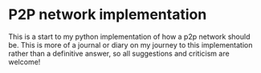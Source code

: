 # P2P network implementation
 This is a start to my python implementation of how a p2p network should be. This is more of a journal or diary on my journey to this implementation rather than a definitive answer, so all suggestions and criticism are welcome!
